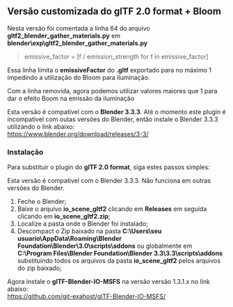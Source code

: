 ## Versão customizada do glTF 2.0 format + Bloom

Nesta versão foi comentada a linha 64 do arquivo **gltf2_blender_gather_materials.py** em **blender\exp\gltf2_blender_gather_materials.py**

>emissive_factor = [f / emission_strength for f in emissive_factor]

Essa linha limita o **emissiveFactor** do **.gltf** exportado para no máximo 1 impedindo a utilização do Bloom para iluminação.

Com a linha removida, agora podemos utilizar valores maiores que 1 para dar o efeito Boom na emissão da iluminação

Esta versão é compatível com o **Blender 3.3.3**. Até o momento este plugin é incompativel com outas versões do Blender, então instale o Blender 3.3.3 utilizando o link abaixo:<br>
https://www.blender.org/download/releases/3-3/

### Instalação

Para substituir o plugin do **glTF 2.0 format**, siga estes passos simples:

Esta versão é compatível com o Blender 3.3.3. Não funciona em outras versões do Blender.

1. Feche o Blender;
2. Baixe o arquivo **io_scene_gltf2** clicando em **Releases** em seguida clicando em **io_scene_gltf2.zip**;
3. Localize a pasta onde o Blender foi instalado;
4. Descompact o Zip baixado na pasta **C:\Users\seu usuario\AppData\Roaming\Blender Foundation\Blender\3.0\scripts\addons** ou globalmente em **C:\Program Files\Blender Foundation\Blender 3.3\3.3\scripts\addons** substituindo todos os arquivos da pasta **io_scene_gltf2** pelos arquivos do zip baixado;

Agora instale o **glTF-Blender-IO-MSFS** na versão versão 1.3.1.x no link abaixo:<br>
https://github.com/git-exahost/glTF-Blender-IO-MSFS/

